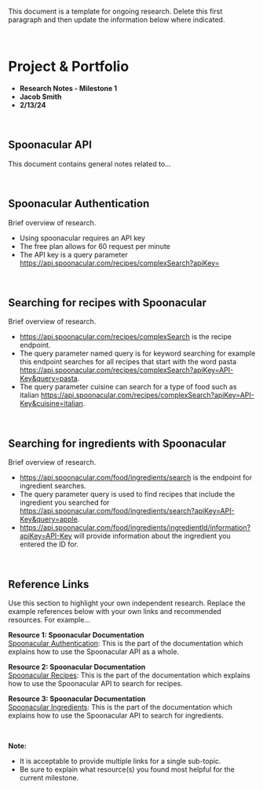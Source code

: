 This document is a template for ongoing research. Delete this first paragraph and then update the information below where indicated. 


<br>

# Project & Portfolio 

* **Research Notes - Milestone 1**
* **Jacob Smith**
* **2/13/24**

<br>


## Spoonacular API

This document contains general notes related to...

<br>

## Spoonacular Authentication
Brief overview of research. 

* Using spoonacular requires an API key
* The free plan allows for 60 request per minute
* The API key is a query parameter https://api.spoonacular.com/recipes/complexSearch?apiKey=


<br>

## Searching for recipes with Spoonacular
Brief overview of research. 

* https://api.spoonacular.com/recipes/complexSearch is the recipe endpoint.
* The query parameter named query is for keyword searching for example this endpoint searches for all recipes that start with the word pasta https://api.spoonacular.com/recipes/complexSearch?apiKey=API-Key&query=pasta.
* The query parameter cuisine can search for a type of food such as italian https://api.spoonacular.com/recipes/complexSearch?apiKey=API-Key&cuisine=italian.

<br>

## Searching for ingredients with Spoonacular
Brief overview of research. 

* https://api.spoonacular.com/food/ingredients/search is the endpoint for ingredient searches.
* The query parameter query is used to find recipes that include the ingredient you searched for https://api.spoonacular.com/food/ingredients/search?apiKey=API-Key&query=apple.
* https://api.spoonacular.com/food/ingredients/ingredientId/information?apiKey=API-Key will provide information about the ingredient you entered the ID for.


    
<br>

## Reference Links
Use this section to highlight your own independent research. Replace the example references below with your own links and recommended resources. For example...

**Resource 1: Spoonacular Documentation**  
[Spoonacular Authentication](https://spoonacular.com/food-api/docs#Authentication): This is the part of the documentation which explains how to use the Spoonacular API as a whole.

**Resource 2: Spoonacular Documentation**    
[Spoonacular Recipes](https://spoonacular.com/food-api/docs#Search-Recipes-Complex): This is the part of the documentation which explains how to use the Spoonacular API to search for recipes.

**Resource 3: Spoonacular Documentation**      
[Spoonacular Ingredients](https://spoonacular.com/food-api/docs#Ingredient-Search): This is the part of the documentation which explains how to use the Spoonacular API to search for ingredients.

<br>

**Note:**  

* It is acceptable to provide multiple links for a single sub-topic.  
* Be sure to explain what resource(s) you found most helpful for the current milestone. 



